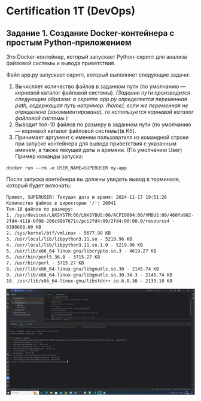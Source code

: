 #                             Certification 1T (DevOps)
## Задание 1. Создание Docker-контейнера с простым Python-приложением
Это Docker-контейнер, который запускает Python-скрипт для анализа файловой системы и вывода приветствия.

Файл app.py запускает скрипт, который выполняет следующие задачи:
1) Вычисляет количество файлов в заданном пути (по умолчанию — корневой каталог файловой системы).
   *(Задание пути производится следующим образом: в скрипте app.py определяется переменная  path, содержащая путь например: /home/; если же переменная не определена (закомментирована), то используется корневой каталог файловой системы.)*
2) Выводит топ-10 файлов по размеру в заданном пути (по умолчанию — корневой каталог файловой системы)(в Кб).
3) Принимает аргумент с именем пользователя из командной строки при запуске контейнера для вывода приветствия с указанным именем, а также текущей даты и времени. (По умолчанию User)
Пример команды запуска:
```
docker run --rm -e USER_NAME=SUPERUSER my-app
```
После запуска контейнера вы должны увидеть вывод в терминале, который будет включать:
```
Привет, SUPERUSER! Текущая дата и время: 2024-11-17 19:51:26
Количество файлов в директории '/': 20941
Топ-10 файлов по размеру:
1. /sys/devices/LNXSYSTM:00/LNXSYBUS:00/ACPI0004:00/VMBUS:00/460fa902-2fd4-4118-bf08-206c98b7671c/pci2fd4:00/2fd4:00:00.0/resource4 - 8388608.00 KB
2. /sys/kernel/btf/vmlinux - 5677.99 KB
3. /usr/local/lib/libpython3.11.so - 5219.96 KB
4. /usr/local/lib/libpython3.11.so.1.0 - 5219.96 KB
5. /usr/lib/x86_64-linux-gnu/libcrypto.so.3 - 4619.27 KB
6. /usr/bin/perl5.36.0 - 3715.27 KB
7. /usr/bin/perl - 3715.27 KB
8. /usr/lib/x86_64-linux-gnu/libgnutls.so.30 - 2145.74 KB
9. /usr/lib/x86_64-linux-gnu/libgnutls.so.30.34.3 - 2145.74 KB
10. /usr/lib/x86_64-linux-gnu/libstdc++.so.6.0.30 - 2139.10 KB
```
![Результат выполнения.](/docker%20run.png)
